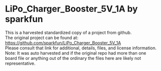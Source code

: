 
# LiPo_Charger_Booster_5V_1A by sparkfun  
This is a harvested standardized copy of a project from github.  
The original project can be found at:  
https://github.com/sparkfun/LiPo_Charger_Booster_5V_1A  
Please consult that link for additional, details, files, and license information.  
Note: It was auto harvested and if the original repo had more than one board file or anything out of the ordinary the files here are likely not representative.  
    